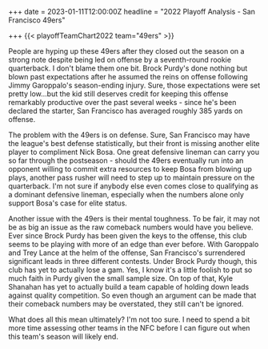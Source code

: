 +++
date = 2023-01-11T12:00:00Z
headline = "2022 Playoff Analysis - San Francisco 49ers"

+++
{{< playoffTeamChart2022 team="49ers" >}}

People are hyping up these 49ers after they closed out the season on a strong note despite being led on offense by a seventh-round rookie quarterback. I don't blame them one bit. Brock Purdy's done nothing but blown past expectations after he assumed the reins on offense following Jimmy Garoppalo's season-ending injury. Sure, those expectations were set pretty low...but the kid still deserves credit for keeping this offense remarkably productive over the past several weeks - since he's been declared the starter, San Francisco has averaged roughly 385 yards on offense.

The problem with the 49ers is on defense. Sure, San Francisco may have the league's best defense statistically, but their front is missing another elite player to compliment Nick Bosa. One great defensive lineman can carry you so far through the postseason - should the 49ers eventually run into an opponent willing to commit extra resources to keep Bosa from blowing up plays, another pass rusher will need to step up to maintain pressure on the quarterback. I'm not sure if anybody else even comes close to qualifying as a dominant defensive lineman, especially when the numbers alone only support Bosa's case for elite status.

Another issue with the 49ers is their mental toughness. To be fair, it may not be as big an issue as the raw comeback numbers would have you believe. Ever since Brock Purdy has been given the keys to the offense, this club seems to be playing with more of an edge than ever before. With Garoppalo and Trey Lance at the helm of the offense, San Francisco's surrendered significant leads in three different contests. Under Brock Purdy though, this club has yet to actually lose a gam. Yes, I know it's a little foolish to put so much faith in Purdy given the small sample size. On top of that, Kyle Shanahan has yet to actually build a team capable of holding down leads against quality competition. So even though an argument can be made that their comeback numbers may be overstated, they still can't be ignored.

What does all this mean ultimately? I'm not too sure. I need to spend a bit more time assessing other teams in the NFC before I can figure out when this team's season will likely end.